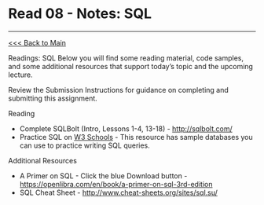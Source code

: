 # Read 08 - Notes: SQL


***
[<<< Back to Main](https://sangmlee76.github.io/reading-notes/)

Readings: SQL
Below you will find some reading material, code samples, and some additional resources that support today’s topic and the upcoming lecture.

Review the Submission Instructions for guidance on completing and submitting this assignment.

Reading
+ Complete SQLBolt (Intro, Lessons 1-4, 13-18) - http://sqlbolt.com/
+ Practice SQL on [W3 Schools](https://www.w3schools.com/sql/trysql.asp?filename=trysql_select_all) - This resource has sample databases you can use to practice writing SQL queries.

Additional Resources
+ A Primer on SQL - Click the blue Download button - https://openlibra.com/en/book/a-primer-on-sql-3rd-edition
+ SQL Cheat Sheet - http://www.cheat-sheets.org/sites/sql.su/